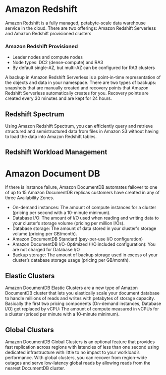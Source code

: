 # Amazon Redshift

Amazon Redshift is a fully managed, petabyte-scale data warehouse service in the cloud. There are two offerings: Amazon Redshift Serverless and Amazon Redshift provisioned clusters

### Amazon Redshift Provisioned
* Leader nodes and compute nodes
* Node types: DC2 (dense-compute) and RA3
* By default single-AZ, but multi-AZ can be configured for RA3 clusters

A backup in Amazon Redshift Serverless is a point-in-time representation of the objects and data in your namespace. 
There are two types of backups: snapshots that are manually created and recovery points that Amazon Redshift Serverless automatically creates for you. 
Recovery points are created every 30 minutes and are kept for 24 hours.

## Redshift Spectrum

Using Amazon Redshift Spectrum, you can efficiently query and retrieve structured and semistructured data from files in Amazon S3 without having to load the data into Amazon Redshift tables.

## Redshift Workload Management


# Amazon Document DB

If there is instance failure, Amazon DocumentDB automates failover to one of up to 15 Amazon DocumentDB replicas customers have created in any of three Availability Zones.

* On-demand instances: The amount of compute instances for a cluster (pricing per second with a 10-minute minimum).
* Database I/O: The amount of I/O used when reading and writing data to your cluster’s storage volume (pricing per million I/Os).
* Database storage: The amount of data stored in your cluster's storage volume (pricing per GB/month).
*   Amazon DocumentDB Standard (pay-per-use I/O configuration)
*   Amazon DocumentDB I/O-Optimized (I/O included configuration): You are not charged for Database I/O
* Backup storage: The amount of backup storage used in excess of your cluster’s database storage usage (pricing per GB/month).

## Elastic Clusters

Amazon DocumentDB Elastic Clusters are a new type of Amazon DocumentDB cluster that lets you elastically scale your document database to handle millions of reads and writes with petabytes of storage capacity. Basically the first two pricing components (On-demand instances, Database I/O) get replaced by vCPU: The amount of compute measured in vCPUs for a cluster (priced per minute with a 10-minute minimum).

## Global Clusters

Amazon DocumentDB Global Clusters is an optional feature that provides fast replication across regions with latencies of less than one second using dedicated infrastructure with little to no impact to your workload’s performance. With global clusters, you can recover from region-wide outages and serve low-latency global reads by allowing reads from the nearest DocumentDB cluster.
